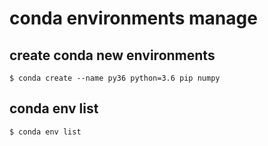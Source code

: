 # conda environments manage

## create conda new environments
```
$ conda create --name py36 python=3.6 pip numpy
```
## conda env list
```
$ conda env list

